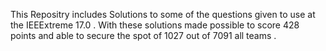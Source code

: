 This Repositry includes Solutions to some of the questions given to use at the IEEExtreme 17.0 . With these solutions made possible to score 428 points and able to secure the spot of 1027 out of 7091 all teams . 